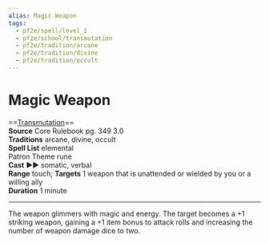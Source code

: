 ```yaml
---
alias: Magic Weapon
tags:
  - pf2e/spell/level_1
  - pf2e/school/transmutation
  - pf2e/tradition/arcane
  - pf2e/tradition/divine
  - pf2e/tradition/occult
---
```


# Magic Weapon

==[Transmutation](Transmutation.md)==  
__Source__ Core Rulebook pg. 349 3.0  
**Traditions** arcane, divine, occult  
**Spell List** elemental  
Patron Theme rune  
**Cast** ►► somatic, verbal  
**Range** touch; **Targets** 1 weapon that is unattended or wielded by you or a willing ally  
**Duration** 1 minute

---

The weapon glimmers with magic and energy. The target becomes a +1 striking weapon, gaining a +1 item bonus to attack rolls and increasing the number of weapon damage dice to two.
